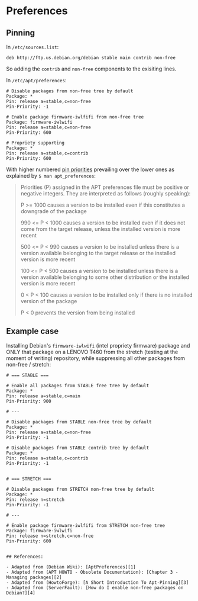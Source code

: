 # Preferences

## Pinning

In `/etc/sources.list`:

```shell
deb http://ftp.us.debian.org/debian stable main contrib non-free
```

So adding the `contrib` and `non-free` components to the exisiting lines.

In `/etc/apt/preferences`:

```shell
# Disable packages from non-free tree by default
Package: *
Pin: release a=stable,c=non-free
Pin-Priority: -1

# Enable package firmware-iwlfifi from non-free tree
Package: firmware-iwlwifi
Pin: release a=stable,c=non-free
Pin-Priority: 600

# Propriety supporting
Package: *
Pin: release a=stable,c=contrib
Pin-Priority: 600
```

With higher numbered [pin priorities][3] prevailing over the lower ones as explained by `$ man apt_preferences`:

> Priorities (P) assigned in the APT preferences file must be positive or negative integers. They are interpreted as follows (roughly speaking):
>
>  P >= 1000
>     causes a version to be installed even if this constitutes a downgrade of the package
>
> 990 <= P < 1000
>     causes a version to be installed even if it does not come from the target release, unless the installed version is more recent
>
> 500 <= P < 990
>     causes a version to be installed unless there is a version available belonging to the target release or the installed version is more recent
>
> 100 <= P < 500
>     causes a version to be installed unless there is a version available belonging to some other distribution or the installed version is more recent
>
> 0 < P < 100
>     causes a version to be installed only if there is no installed version of the package
>
> P < 0
>     prevents the version from being installed

## Example case

Installing Debian's `firmware-iwlwifi` (intel propriety firmware) package and ONLY that package on a LENOVO T460 from the stretch (testing at the moment of writing) repository, while suppressing all other packages from non-free / stretch:

```shell
# === STABLE ===

# Enable all packages from STABLE free tree by default
Package: *
Pin: release a=stable,c=main
Pin-Priority: 900

# ---

# Disable packages from STABLE non-free tree by default
Package: *
Pin: release a=stable,c=non-free
Pin-Priority: -1

# Disable packages from STABLE contrib tree by default
Package: *
Pin: release a=stable,c=contrib
Pin-Priority: -1


# === STRETCH ===

# Disable packages from STRETCH non-free tree by default
Package: *
Pin: release n=stretch
Pin-Priority: -1

# ---

# Enable package firmware-iwlfifi from STRETCH non-free tree
Package: firmware-iwlwifi
Pin: release n=stretch,c=non-free
Pin-Priority: 600


## References:

- Adapted from (Debian Wiki): [AptPreferences][1]
- Adapted from (APT HOWTO - Obsolete Documentation): [Chapter 3 - Managing packages][2]
- Adapted from (HowtoForge): [A Short Introduction To Apt-Pinning][3]
- Adapted from (ServerFault): [How do I enable non-free packages on Debian?][4]
```

<!-- REFERENCES -->

[1]:https://wiki.debian.org/AptPreferences
[2]:https://www.debian.org/doc/manuals/apt-howto/ch-apt-get.en.html
[3]:https://www.howtoforge.com/a-short-introduction-to-apt-pinning
[4]:http://serverfault.com/a/580700/372187
